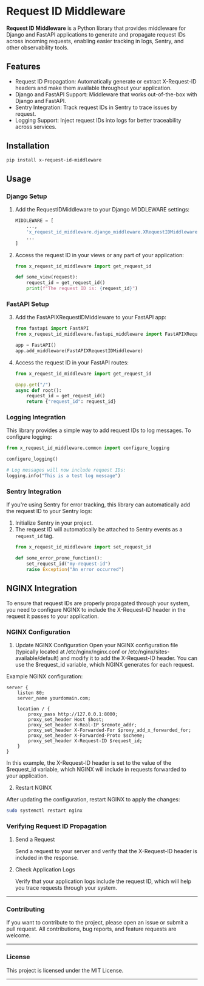 # Request ID Middleware

**Request ID Middleware** is a Python library that provides middleware for Django
and FastAPI applications to generate and propagate request IDs across
incoming requests, enabling easier tracking in logs, Sentry,
and other observability tools.

## Features
- Request ID Propagation: Automatically generate or extract X-Request-ID headers and make them available throughout your application.
- Django and FastAPI Support: Middleware that works out-of-the-box with Django and FastAPI.
- Sentry Integration: Track request IDs in Sentry to trace issues by request.
- Logging Support: Inject request IDs into logs for better traceability across services.

## Installation

 ```bash
pip install x-request-id-middleware
 ```

## Usage

### Django Setup

1. Add the RequestIDMiddleware to your Django MIDDLEWARE settings:
    ```python
    MIDDLEWARE = [
        ...,
        'x_request_id_middleware.django_middleware.XRequestIDMiddleware',
        ...
    ]
    ```

2. Access the request ID in your views or any part of your application:
    ```python
    from x_request_id_middleware import get_request_id
    
    def some_view(request):
        request_id = get_request_id()
        print(f"The request ID is: {request_id}")
    ```

### FastAPI Setup

3. Add the FastAPIXRequestIDMiddleware to your FastAPI app:
    ```python
    from fastapi import FastAPI
    from x_request_id_middleware.fastapi_middleware import FastAPIXRequestIDMiddleware
    
    app = FastAPI()
    app.add_middleware(FastAPIXRequestIDMiddleware)
    ```

2. Access the request ID in your FastAPI routes:
    ```python
    from x_request_id_middleware import get_request_id
    
    @app.get("/")
    async def root():
        request_id = get_request_id()
        return {"request_id": request_id}
    ```

### Logging Integration

This library provides a simple way to add request IDs to log messages.
To configure logging:
```python
from x_request_id_middleware.common import configure_logging

configure_logging()

# Log messages will now include request IDs:
logging.info("This is a test log message")
```

### Sentry Integration
If you're using Sentry for error tracking, this library can
automatically add the request ID to your Sentry logs:
1. Initialize Sentry in your project.
2. The request ID will automatically be attached to Sentry events as a `request_id` tag.
    ```python
    from x_request_id_middleware import set_request_id
    
    def some_error_prone_function():
        set_request_id("my-request-id")
        raise Exception("An error occurred")
    ```
   
## NGINX Integration

To ensure that request IDs are properly propagated through your system,
you need to configure NGINX to include the X-Request-ID header
in the request it passes to your application.

### NGINX Configuration

1. Update NGINX Configuration
Open your NGINX configuration file
(typically located at /etc/nginx/nginx.conf or
/etc/nginx/sites-available/default) and modify it to add the
X-Request-ID header. You can use the $request_id variable,
which NGINX generates for each request.

Example NGINX configuration:

```
server {
    listen 80;
    server_name yourdomain.com;

    location / {
        proxy_pass http://127.0.0.1:8000;
        proxy_set_header Host $host;
        proxy_set_header X-Real-IP $remote_addr;
        proxy_set_header X-Forwarded-For $proxy_add_x_forwarded_for;
        proxy_set_header X-Forwarded-Proto $scheme;
        proxy_set_header X-Request-ID $request_id;
    }
}
```
In this example, the X-Request-ID header is set to the value of the
$request_id variable, which NGINX will include in requests forwarded
to your application.

2. Restart NGINX

After updating the configuration, restart NGINX to apply the changes:

```bash
sudo systemctl restart nginx
```

### Verifying Request ID Propagation

1. Send a Request

    Send a request to your server and verify that the X-Request-ID header
    is included in the response.

2. Check Application Logs

    Verify that your application logs include the request ID, 
    which will help you trace requests through your system.

---

### Contributing

If you want to contribute to the project, please open an issue or
submit a pull request. All contributions, bug reports,
and feature requests are welcome.

---

### License

This project is licensed under the MIT License.

---


